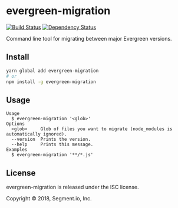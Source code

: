 # evergreen-migration

[![Build Status](https://travis-ci.org/segmentio/evergreen-migration.svg?branch=master)](https://travis-ci.org/segmentio/evergreen-migration)
[![Dependency Status](https://david-dm.org/segmentio/evergreen-migration/status.svg)](https://david-dm.org/segmentio/evergreen-migration)

Command line tool for migrating between major Evergreen versions.

## Install

```sh
yarn global add evergreen-migration
# or
npm install -g evergreen-migration
```

## Usage

```
Usage
  $ evergreen-migration '<glob>'
Options
  <glob>     Glob of files you want to migrate (node_modules is automatically ignored).
  --version  Prints the version.
  --help     Prints this message.
Examples
  $ evergreen-migration '**/*.js'
```

## License

evergreen-migration is released under the ISC license.

Copyright © 2018, Segment.io, Inc.
